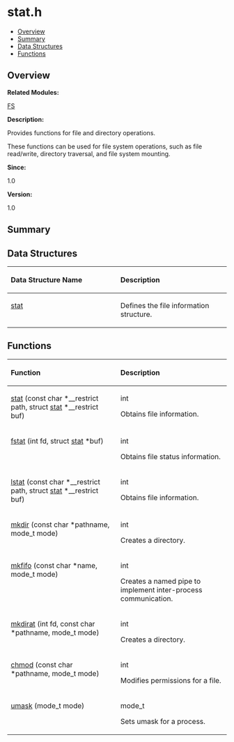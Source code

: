 # stat.h<a name="EN-US_TOPIC_0000001055189449"></a>

-   [Overview](#section1651300868165629)
-   [Summary](#section1734096236165629)
-   [Data Structures](#nested-classes)
-   [Functions](#func-members)

## **Overview**<a name="section1651300868165629"></a>

**Related Modules:**

[FS](fs.md)

**Description:**

Provides functions for file and directory operations. 

These functions can be used for file system operations, such as file read/write, directory traversal, and file system mounting.

**Since:**

1.0

**Version:**

1.0

## **Summary**<a name="section1734096236165629"></a>

## Data Structures<a name="nested-classes"></a>

<a name="table601255422165629"></a>
<table><thead align="left"><tr id="row1893552143165629"><th class="cellrowborder" valign="top" width="50%" id="mcps1.1.3.1.1"><p id="p111073429165629"><a name="p111073429165629"></a><a name="p111073429165629"></a>Data Structure Name</p>
</th>
<th class="cellrowborder" valign="top" width="50%" id="mcps1.1.3.1.2"><p id="p1488097080165629"><a name="p1488097080165629"></a><a name="p1488097080165629"></a>Description</p>
</th>
</tr>
</thead>
<tbody><tr id="row165570440165629"><td class="cellrowborder" valign="top" width="50%" headers="mcps1.1.3.1.1 "><p id="p685433410165629"><a name="p685433410165629"></a><a name="p685433410165629"></a><a href="stat.md">stat</a></p>
</td>
<td class="cellrowborder" valign="top" width="50%" headers="mcps1.1.3.1.2 "><p id="p1654483158165629"><a name="p1654483158165629"></a><a name="p1654483158165629"></a>Defines the file information structure. </p>
</td>
</tr>
</tbody>
</table>

## Functions<a name="func-members"></a>

<a name="table1744838374165629"></a>
<table><thead align="left"><tr id="row540531160165629"><th class="cellrowborder" valign="top" width="50%" id="mcps1.1.3.1.1"><p id="p366093226165629"><a name="p366093226165629"></a><a name="p366093226165629"></a>Function</p>
</th>
<th class="cellrowborder" valign="top" width="50%" id="mcps1.1.3.1.2"><p id="p1122614979165629"><a name="p1122614979165629"></a><a name="p1122614979165629"></a>Description</p>
</th>
</tr>
</thead>
<tbody><tr id="row1729723570165629"><td class="cellrowborder" valign="top" width="50%" headers="mcps1.1.3.1.1 "><p id="p1043269184165629"><a name="p1043269184165629"></a><a name="p1043269184165629"></a><a href="fs.md#gad2e0bcbe40344116102877f6268ee6ea">stat</a> (const char *__restrict path, struct <a href="stat.md">stat</a> *__restrict buf)</p>
</td>
<td class="cellrowborder" valign="top" width="50%" headers="mcps1.1.3.1.2 "><p id="p1026800915165629"><a name="p1026800915165629"></a><a name="p1026800915165629"></a>int </p>
<p id="p625438062165629"><a name="p625438062165629"></a><a name="p625438062165629"></a>Obtains file information. </p>
</td>
</tr>
<tr id="row3247904165629"><td class="cellrowborder" valign="top" width="50%" headers="mcps1.1.3.1.1 "><p id="p907305803165629"><a name="p907305803165629"></a><a name="p907305803165629"></a><a href="fs.md#ga198a57e185e8a036ad06345623b84521">fstat</a> (int fd, struct <a href="stat.md">stat</a> *buf)</p>
</td>
<td class="cellrowborder" valign="top" width="50%" headers="mcps1.1.3.1.2 "><p id="p543575877165629"><a name="p543575877165629"></a><a name="p543575877165629"></a>int </p>
<p id="p395536915165629"><a name="p395536915165629"></a><a name="p395536915165629"></a>Obtains file status information. </p>
</td>
</tr>
<tr id="row1515513331165629"><td class="cellrowborder" valign="top" width="50%" headers="mcps1.1.3.1.1 "><p id="p1797098891165629"><a name="p1797098891165629"></a><a name="p1797098891165629"></a><a href="fs.md#ga879b7c433a19b6b07b42edcf3871c40f">lstat</a> (const char *__restrict path, struct <a href="stat.md">stat</a> *__restrict buf)</p>
</td>
<td class="cellrowborder" valign="top" width="50%" headers="mcps1.1.3.1.2 "><p id="p2559506165629"><a name="p2559506165629"></a><a name="p2559506165629"></a>int </p>
<p id="p1989991958165629"><a name="p1989991958165629"></a><a name="p1989991958165629"></a>Obtains file information. </p>
</td>
</tr>
<tr id="row1108950883165629"><td class="cellrowborder" valign="top" width="50%" headers="mcps1.1.3.1.1 "><p id="p1292907396165629"><a name="p1292907396165629"></a><a name="p1292907396165629"></a><a href="fs.md#gaee98bbe743c2d14dbaa67f01c3fb9ed5">mkdir</a> (const char *pathname, mode_t mode)</p>
</td>
<td class="cellrowborder" valign="top" width="50%" headers="mcps1.1.3.1.2 "><p id="p1285230469165629"><a name="p1285230469165629"></a><a name="p1285230469165629"></a>int </p>
<p id="p1624896208165629"><a name="p1624896208165629"></a><a name="p1624896208165629"></a>Creates a directory. </p>
</td>
</tr>
<tr id="row1652233731165629"><td class="cellrowborder" valign="top" width="50%" headers="mcps1.1.3.1.1 "><p id="p742320865165629"><a name="p742320865165629"></a><a name="p742320865165629"></a><a href="fs.md#ga6b0f61de936f648da290c92ed36192c4">mkfifo</a> (const char *name, mode_t mode)</p>
</td>
<td class="cellrowborder" valign="top" width="50%" headers="mcps1.1.3.1.2 "><p id="p998531333165629"><a name="p998531333165629"></a><a name="p998531333165629"></a>int </p>
<p id="p1566046268165629"><a name="p1566046268165629"></a><a name="p1566046268165629"></a>Creates a named pipe to implement inter-process communication. </p>
</td>
</tr>
<tr id="row1804023050165629"><td class="cellrowborder" valign="top" width="50%" headers="mcps1.1.3.1.1 "><p id="p437734412165629"><a name="p437734412165629"></a><a name="p437734412165629"></a><a href="fs.md#gae0b68526355956a8e3298fcb6a72e3bc">mkdirat</a> (int fd, const char *pathname, mode_t mode)</p>
</td>
<td class="cellrowborder" valign="top" width="50%" headers="mcps1.1.3.1.2 "><p id="p1600313344165629"><a name="p1600313344165629"></a><a name="p1600313344165629"></a>int </p>
<p id="p1586585909165629"><a name="p1586585909165629"></a><a name="p1586585909165629"></a>Creates a directory. </p>
</td>
</tr>
<tr id="row151161209165629"><td class="cellrowborder" valign="top" width="50%" headers="mcps1.1.3.1.1 "><p id="p2100683725165629"><a name="p2100683725165629"></a><a name="p2100683725165629"></a><a href="fs.md#ga1b893413bc424887bbe61f8d0952a0ee">chmod</a> (const char *pathname, mode_t mode)</p>
</td>
<td class="cellrowborder" valign="top" width="50%" headers="mcps1.1.3.1.2 "><p id="p1343963985165629"><a name="p1343963985165629"></a><a name="p1343963985165629"></a>int </p>
<p id="p1508260849165629"><a name="p1508260849165629"></a><a name="p1508260849165629"></a>Modifies permissions for a file. </p>
</td>
</tr>
<tr id="row2025331880165629"><td class="cellrowborder" valign="top" width="50%" headers="mcps1.1.3.1.1 "><p id="p1405609090165629"><a name="p1405609090165629"></a><a name="p1405609090165629"></a><a href="fs.md#ga556063623e479c26c64544024a046024">umask</a> (mode_t mode)</p>
</td>
<td class="cellrowborder" valign="top" width="50%" headers="mcps1.1.3.1.2 "><p id="p132837906165629"><a name="p132837906165629"></a><a name="p132837906165629"></a>mode_t </p>
<p id="p372862181165629"><a name="p372862181165629"></a><a name="p372862181165629"></a>Sets umask for a process. </p>
</td>
</tr>
</tbody>
</table>

